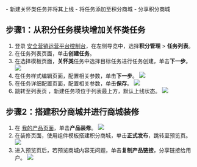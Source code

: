 <dx-steps>
- 新建关怀类任务并将其上线
- 将任务添加至积分商城
- 分享积分商城
</dx-steps>


## 步骤1：从积分任务模块增加关怀类任务
1. 登录 [安全营销运营平台控制台](https://console.cloud.tencent.com/smop/data/mallUser)，在左侧导览中，选择**积分管理** > **任务列表**。
2. 在任务列表页面，单击**创建任务**。
3. 在选择模板页面，**关怀类**任务中选择目标任务进行任务创建，单击**下一步**。
![](https://qcloudimg.tencent-cloud.cn/raw/534dab330bae657db7655ee71dbc8bfd.png)
4.  在任务样式编辑页面，配置相关参数，单击**下一步**。
![](https://qcloudimg.tencent-cloud.cn/raw/d688e0d76bd5f46aaef8bd493018f264.png)
5. 在任务详细配置页面，配置相关参数，单击**保存**。
![](https://qcloudimg.tencent-cloud.cn/raw/2385b31ba18cb4b5fc9509f7800b8609.png)
6. 跳转至列表页 ，新建任务项位于列表最上方，默认上线状态。
![](https://qcloudimg.tencent-cloud.cn/raw/004e46664a969fc43b3f0b739648bf72.png)


## 步骤2：搭建积分商城并进行商城装修
1. 在 [我的产品页面](https://console.cloud.tencent.com/smop/mall/mall_front_page)，单击**产品装修**。
![](https://qcloudimg.tencent-cloud.cn/raw/66eb76773bf74be8b12d3c3d39fc5036.png)
2. 在装修页面，使用组件模板搭建积分商城，单击**正式发布**，跳转至预览页。
![](https://qcloudimg.tencent-cloud.cn/raw/2fc4f58d8d36e0b4234b6ce50271d223.png)
3. 进入预览页后，若预览商城内容无问题，单击**复制产品链接**，分享链接给用户。
![](https://qcloudimg.tencent-cloud.cn/raw/1d9eb4c3c48874369aa91a4d46b80cfe.png)



